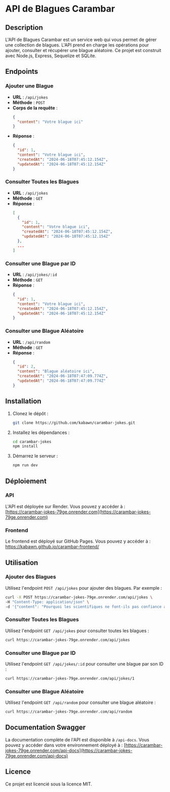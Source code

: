 # API de Blagues Carambar

## Description
L'API de Blagues Carambar est un service web qui vous permet de gérer une collection de blagues. L'API prend en charge les opérations pour ajouter, consulter et récupérer une blague aléatoire. Ce projet est construit avec Node.js, Express, Sequelize et SQLite.

## Endpoints

### Ajouter une Blague
- **URL** : `/api/jokes`
- **Méthode** : `POST`
- **Corps de la requête** :
  ```json
  {
    "content": "Votre blague ici"
  }
  ```
- **Réponse** :
  ```json
  {
    "id": 1,
    "content": "Votre blague ici",
    "createdAt": "2024-06-18T07:45:12.154Z",
    "updatedAt": "2024-06-18T07:45:12.154Z"
  }
  ```

### Consulter Toutes les Blagues
- **URL** : `/api/jokes`
- **Méthode** : `GET`
- **Réponse** :
  ```json
  [
    {
      "id": 1,
      "content": "Votre blague ici",
      "createdAt": "2024-06-18T07:45:12.154Z",
      "updatedAt": "2024-06-18T07:45:12.154Z"
    },
    ...
  ]
  ```

### Consulter une Blague par ID
- **URL** : `/api/jokes/:id`
- **Méthode** : `GET`
- **Réponse** :
  ```json
  {
    "id": 1,
    "content": "Votre blague ici",
    "createdAt": "2024-06-18T07:45:12.154Z",
    "updatedAt": "2024-06-18T07:45:12.154Z"
  }
  ```

### Consulter une Blague Aléatoire
- **URL** : `/api/random`
- **Méthode** : `GET`
- **Réponse** :
  ```json
  {
    "id": 2,
    "content": "Blague aléatoire ici",
    "createdAt": "2024-06-18T07:47:09.774Z",
    "updatedAt": "2024-06-18T07:47:09.774Z"
  }
  ```

## Installation

1. Clonez le dépôt :
   ```bash
   git clone https://github.com/kabawn/carambar-jokes.git
   ```

2. Installez les dépendances :
   ```bash
   cd carambar-jokes
   npm install
   ```

3. Démarrez le serveur :
   ```bash
   npm run dev
   ```

## Déploiement

### API
L'API est déployée sur Render. Vous pouvez y accéder à : [https://carambar-jokes-79ge.onrender.com](https://carambar-jokes-79ge.onrender.com)

### Frontend
Le frontend est déployé sur GitHub Pages. Vous pouvez y accéder à : https://kabawn.github.io/carambar-frontend/

## Utilisation

### Ajouter des Blagues

Utilisez l'endpoint `POST /api/jokes` pour ajouter des blagues. Par exemple :

```bash
curl -X POST https://carambar-jokes-79ge.onrender.com/api/jokes \
-H "Content-Type: application/json" \
-d '{"content": "Pourquoi les scientifiques ne font-ils pas confiance aux atomes ? Parce qu'ils constituent tout !"}'
```

### Consulter Toutes les Blagues

Utilisez l'endpoint `GET /api/jokes` pour consulter toutes les blagues :

```bash
curl https://carambar-jokes-79ge.onrender.com/api/jokes
```

### Consulter une Blague par ID

Utilisez l'endpoint `GET /api/jokes/:id` pour consulter une blague par son ID :

```bash
curl https://carambar-jokes-79ge.onrender.com/api/jokes/1
```

### Consulter une Blague Aléatoire

Utilisez l'endpoint `GET /api/random` pour consulter une blague aléatoire :

```bash
curl https://carambar-jokes-79ge.onrender.com/api/random
```

## Documentation Swagger

La documentation complète de l'API est disponible à `/api-docs`. Vous pouvez y accéder dans votre environnement déployé à : [https://carambar-jokes-79ge.onrender.com/api-docs](https://carambar-jokes-79ge.onrender.com/api-docs)

## Licence

Ce projet est licencié sous la licence MIT.
```



